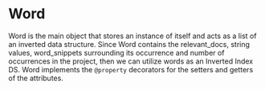 # Word
Word is the main object that stores an instance of itself and acts as a list of an inverted data structure. Since Word contains the relevant_docs, string values, word_snippets surrounding its occurrence and number of occurrences in the project, then we can utilize words as an Inverted Index DS. Word implements the `@property` decorators for the setters and getters of the attributes.